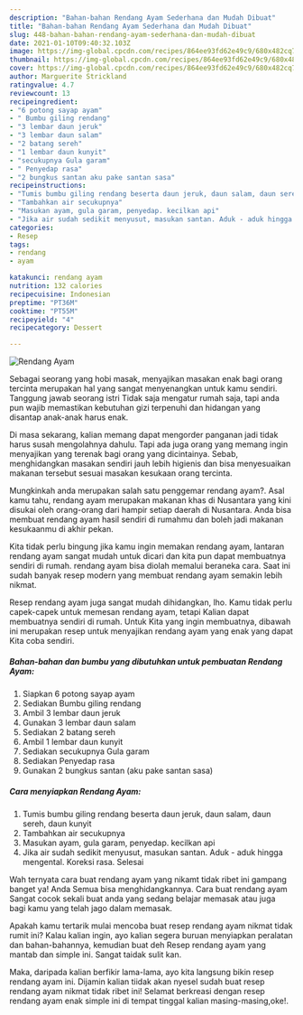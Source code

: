 ```yaml
---
description: "Bahan-bahan Rendang Ayam Sederhana dan Mudah Dibuat"
title: "Bahan-bahan Rendang Ayam Sederhana dan Mudah Dibuat"
slug: 448-bahan-bahan-rendang-ayam-sederhana-dan-mudah-dibuat
date: 2021-01-10T09:40:32.103Z
image: https://img-global.cpcdn.com/recipes/864ee93fd62e49c9/680x482cq70/rendang-ayam-foto-resep-utama.jpg
thumbnail: https://img-global.cpcdn.com/recipes/864ee93fd62e49c9/680x482cq70/rendang-ayam-foto-resep-utama.jpg
cover: https://img-global.cpcdn.com/recipes/864ee93fd62e49c9/680x482cq70/rendang-ayam-foto-resep-utama.jpg
author: Marguerite Strickland
ratingvalue: 4.7
reviewcount: 13
recipeingredient:
- "6 potong sayap ayam"
- " Bumbu giling rendang"
- "3 lembar daun jeruk"
- "3 lembar daun salam"
- "2 batang sereh"
- "1 lembar daun kunyit"
- "secukupnya Gula garam"
- " Penyedap rasa"
- "2 bungkus santan aku pake santan sasa"
recipeinstructions:
- "Tumis bumbu giling rendang beserta daun jeruk, daun salam, daun sereh, daun kunyit"
- "Tambahkan air secukupnya"
- "Masukan ayam, gula garam, penyedap. kecilkan api"
- "Jika air sudah sedikit menyusut, masukan santan. Aduk - aduk hingga mengental. Koreksi rasa. Selesai"
categories:
- Resep
tags:
- rendang
- ayam

katakunci: rendang ayam 
nutrition: 132 calories
recipecuisine: Indonesian
preptime: "PT36M"
cooktime: "PT55M"
recipeyield: "4"
recipecategory: Dessert

---
```



![Rendang Ayam](https://img-global.cpcdn.com/recipes/864ee93fd62e49c9/680x482cq70/rendang-ayam-foto-resep-utama.jpg)

Sebagai seorang yang hobi masak, menyajikan masakan enak bagi orang tercinta merupakan hal yang sangat menyenangkan untuk kamu sendiri. Tanggung jawab seorang istri Tidak saja mengatur rumah saja, tapi anda pun wajib memastikan kebutuhan gizi terpenuhi dan hidangan yang disantap anak-anak harus enak.

Di masa  sekarang, kalian memang dapat mengorder panganan jadi tidak harus susah mengolahnya dahulu. Tapi ada juga orang yang memang ingin menyajikan yang terenak bagi orang yang dicintainya. Sebab, menghidangkan masakan sendiri jauh lebih higienis dan bisa menyesuaikan makanan tersebut sesuai masakan kesukaan orang tercinta. 



Mungkinkah anda merupakan salah satu penggemar rendang ayam?. Asal kamu tahu, rendang ayam merupakan makanan khas di Nusantara yang kini disukai oleh orang-orang dari hampir setiap daerah di Nusantara. Anda bisa membuat rendang ayam hasil sendiri di rumahmu dan boleh jadi makanan kesukaanmu di akhir pekan.

Kita tidak perlu bingung jika kamu ingin memakan rendang ayam, lantaran rendang ayam sangat mudah untuk dicari dan kita pun dapat membuatnya sendiri di rumah. rendang ayam bisa diolah memalui beraneka cara. Saat ini sudah banyak resep modern yang membuat rendang ayam semakin lebih nikmat.

Resep rendang ayam juga sangat mudah dihidangkan, lho. Kamu tidak perlu capek-capek untuk memesan rendang ayam, tetapi Kalian dapat membuatnya sendiri di rumah. Untuk Kita yang ingin membuatnya, dibawah ini merupakan resep untuk menyajikan rendang ayam yang enak yang dapat Kita coba sendiri.

<!--inarticleads1-->

##### Bahan-bahan dan bumbu yang dibutuhkan untuk pembuatan Rendang Ayam:

1. Siapkan 6 potong sayap ayam
1. Sediakan  Bumbu giling rendang
1. Ambil 3 lembar daun jeruk
1. Gunakan 3 lembar daun salam
1. Sediakan 2 batang sereh
1. Ambil 1 lembar daun kunyit
1. Sediakan secukupnya Gula garam
1. Sediakan  Penyedap rasa
1. Gunakan 2 bungkus santan (aku pake santan sasa)




<!--inarticleads2-->

##### Cara menyiapkan Rendang Ayam:

1. Tumis bumbu giling rendang beserta daun jeruk, daun salam, daun sereh, daun kunyit
1. Tambahkan air secukupnya
1. Masukan ayam, gula garam, penyedap. kecilkan api
1. Jika air sudah sedikit menyusut, masukan santan. Aduk - aduk hingga mengental. Koreksi rasa. Selesai




Wah ternyata cara buat rendang ayam yang nikamt tidak ribet ini gampang banget ya! Anda Semua bisa menghidangkannya. Cara buat rendang ayam Sangat cocok sekali buat anda yang sedang belajar memasak atau juga bagi kamu yang telah jago dalam memasak.

Apakah kamu tertarik mulai mencoba buat resep rendang ayam nikmat tidak rumit ini? Kalau kalian ingin, ayo kalian segera buruan menyiapkan peralatan dan bahan-bahannya, kemudian buat deh Resep rendang ayam yang mantab dan simple ini. Sangat taidak sulit kan. 

Maka, daripada kalian berfikir lama-lama, ayo kita langsung bikin resep rendang ayam ini. Dijamin kalian tiidak akan nyesel sudah buat resep rendang ayam nikmat tidak ribet ini! Selamat berkreasi dengan resep rendang ayam enak simple ini di tempat tinggal kalian masing-masing,oke!.

